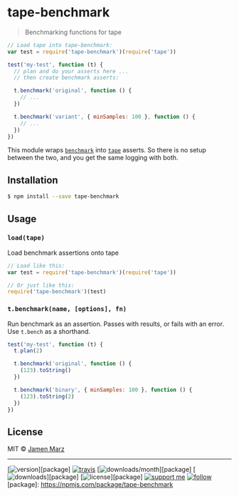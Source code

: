 
# tape-benchmark

> Benchmarking functions for tape

```js
// Load tape into tape-benchmark:
var test = require('tape-benchmark')(require('tape'))

test('my-test', function (t) {
  // plan and do your asserts here ...
  // then create benchmark asserts:

  t.benchmark('original', function () {
    // ...
  })

  t.benchmark('variant', { minSamples: 100 }, function () {
    // ...
  })
})
```

This module wraps [`benchmark`](https://npmjs.com/package/benchmark) into [`tape`](https://npmjs.com/tape) asserts.  So there is no setup between the two, and you get the same logging with both.

## Installation

```sh
$ npm install --save tape-benchmark
```

## Usage

### `load(tape)`

Load benchmark assertions onto tape

```js
// Load like this:
var test = require('tape-benchmark')(require('tape'))

// Or just like this:
require('tape-benchmark')(test)
```

### `t.benchmark(name, [options], fn)`

Run benchmark as an assertion.  Passes with results, or fails with an error. Use `t.bench` as a shorthand.

```js
test('my-test', function (t) {
  t.plan(2)

  t.benchmark('original', function () {
    (123).toString()
  })

  t.benchmark('binary', { minSamples: 100 }, function () {
    (123).toString(2)
  })
})
```

## License

MIT © [Jamen Marz](https://git.io/jamen)

---

[![version](https://img.shields.io/npm/v/tape-benchmark.svg?style=flat-square)][package] [![travis](https://img.shields.io/travis/tape-benchmark/jamen.svg?style=flat-square)](https://travis-ci.org/tape-benchmark/jamen) [![downloads/month](https://img.shields.io/npm/dm/tape-benchmark.svg?style=flat-square)][package] [![downloads](https://img.shields.io/npm/dt/tape-benchmark.svg?style=flat-square)][package] [![license](https://img.shields.io/npm/l/tape-benchmark.svg?style=flat-square)][package] [![support me](https://img.shields.io/badge/support%20me-paypal-green.svg?style=flat-square)](https://www.paypal.me/jamenmarz/5usd) [![follow](https://img.shields.io/github/followers/jamen.svg?style=social&label=Follow)](https://github.com/jamen)
[package]: https://npmjs.com/package/tape-benchmark
